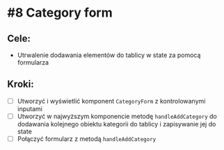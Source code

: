 # #8 Category form

## Cele:
- Utrwalenie dodawania elementów do tablicy w state za pomocą formularza

## Kroki:
- [ ] Utworzyć i wyświetlić komponent `CategoryForm` z kontrolowanymi inputami
- [ ] Utworzyć w najwyższym komponencie metodę `handleAddCategory` do dodawania kolejnego obiektu kategorii do tablicy i zapisywanie jej do state
- [ ] Połączyć formularz z metodą `handleAddCategory`
